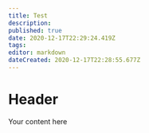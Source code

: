 ```yaml
---
title: Test
description: 
published: true
date: 2020-12-17T22:29:24.419Z
tags: 
editor: markdown
dateCreated: 2020-12-17T22:28:55.677Z
---
```


# Header
Your content here